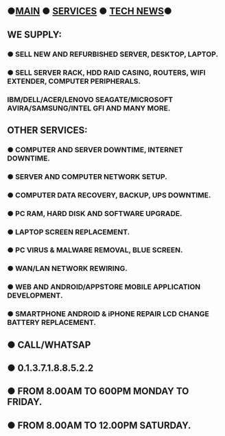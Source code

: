 ## ●[MAIN](https://savemorebucks.github.io/mobile.github.io/) ● [SERVICES](https://savemorebucks.github.io/mobile.github.io/services) ● [TECH NEWS](https://savemorebucks.github.io/mobile.github.io/bewow)●
##  WE SUPPLY: 
### ● SELL NEW AND REFURBISHED SERVER, DESKTOP, LAPTOP.
### ● SELL SERVER RACK, HDD RAID CASING, ROUTERS, WIFI EXTENDER, COMPUTER PERIPHERALS.
### IBM/DELL/ACER/LENOVO SEAGATE/MICROSOFT AVIRA/SAMSUNG/INTEL GFI AND MANY MORE.

##  OTHER SERVICES: 
### ● COMPUTER AND SERVER DOWNTIME, INTERNET DOWNTIME.
### ● SERVER AND COMPUTER NETWORK SETUP.
### ● COMPUTER DATA RECOVERY, BACKUP, UPS DOWNTIME.
### ● PC RAM, HARD DISK AND SOFTWARE UPGRADE.
### ● LAPTOP SCREEN REPLACEMENT.
### ● PC VIRUS & MALWARE REMOVAL, BLUE SCREEN.
### ● WAN/LAN NETWORK REWIRING.
### ● WEB AND ANDROID/APPSTORE MOBILE APPLICATION DEVELOPMENT.
### ● SMARTPHONE ANDROID & iPHONE REPAIR LCD CHANGE BATTERY REPLACEMENT.
##  ● CALL/WHATSAP  
##  ● 0.1.3.7.1.8.8.5.2.2
##  ● FROM 8.00AM TO 600PM MONDAY TO FRIDAY.
##  ● FROM 8.00AM TO 12.00PM SATURDAY.
